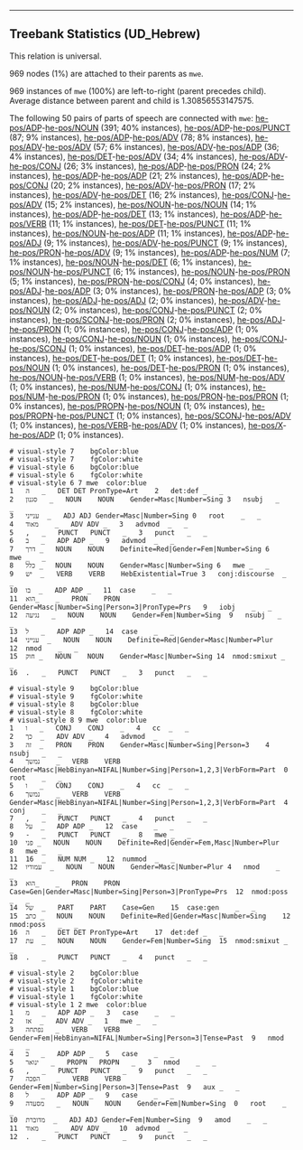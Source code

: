 

--------------------------------------------------------------------------------

## Treebank Statistics (UD_Hebrew)

This relation is universal.

969 nodes (1%) are attached to their parents as `mwe`.

969 instances of `mwe` (100%) are left-to-right (parent precedes child).
Average distance between parent and child is 1.30856553147575.

The following 50 pairs of parts of speech are connected with `mwe`: [he-pos/ADP]()-[he-pos/NOUN]() (391; 40% instances), [he-pos/ADP]()-[he-pos/PUNCT]() (87; 9% instances), [he-pos/ADP]()-[he-pos/ADV]() (78; 8% instances), [he-pos/ADV]()-[he-pos/ADV]() (57; 6% instances), [he-pos/ADV]()-[he-pos/ADP]() (36; 4% instances), [he-pos/DET]()-[he-pos/ADV]() (34; 4% instances), [he-pos/ADV]()-[he-pos/CONJ]() (26; 3% instances), [he-pos/ADP]()-[he-pos/PRON]() (24; 2% instances), [he-pos/ADP]()-[he-pos/ADP]() (21; 2% instances), [he-pos/ADP]()-[he-pos/CONJ]() (20; 2% instances), [he-pos/ADV]()-[he-pos/PRON]() (17; 2% instances), [he-pos/ADV]()-[he-pos/DET]() (16; 2% instances), [he-pos/CONJ]()-[he-pos/ADV]() (15; 2% instances), [he-pos/NOUN]()-[he-pos/NOUN]() (14; 1% instances), [he-pos/ADP]()-[he-pos/DET]() (13; 1% instances), [he-pos/ADP]()-[he-pos/VERB]() (11; 1% instances), [he-pos/DET]()-[he-pos/PUNCT]() (11; 1% instances), [he-pos/NOUN]()-[he-pos/ADP]() (11; 1% instances), [he-pos/ADP]()-[he-pos/ADJ]() (9; 1% instances), [he-pos/ADV]()-[he-pos/PUNCT]() (9; 1% instances), [he-pos/PRON]()-[he-pos/ADV]() (9; 1% instances), [he-pos/ADP]()-[he-pos/NUM]() (7; 1% instances), [he-pos/NOUN]()-[he-pos/DET]() (6; 1% instances), [he-pos/NOUN]()-[he-pos/PUNCT]() (6; 1% instances), [he-pos/NOUN]()-[he-pos/PRON]() (5; 1% instances), [he-pos/PRON]()-[he-pos/CONJ]() (4; 0% instances), [he-pos/ADJ]()-[he-pos/ADP]() (3; 0% instances), [he-pos/PRON]()-[he-pos/ADP]() (3; 0% instances), [he-pos/ADJ]()-[he-pos/ADJ]() (2; 0% instances), [he-pos/ADV]()-[he-pos/NOUN]() (2; 0% instances), [he-pos/CONJ]()-[he-pos/PUNCT]() (2; 0% instances), [he-pos/SCONJ]()-[he-pos/PRON]() (2; 0% instances), [he-pos/ADJ]()-[he-pos/PRON]() (1; 0% instances), [he-pos/CONJ]()-[he-pos/ADP]() (1; 0% instances), [he-pos/CONJ]()-[he-pos/NOUN]() (1; 0% instances), [he-pos/CONJ]()-[he-pos/SCONJ]() (1; 0% instances), [he-pos/DET]()-[he-pos/ADP]() (1; 0% instances), [he-pos/DET]()-[he-pos/DET]() (1; 0% instances), [he-pos/DET]()-[he-pos/NOUN]() (1; 0% instances), [he-pos/DET]()-[he-pos/PRON]() (1; 0% instances), [he-pos/NOUN]()-[he-pos/VERB]() (1; 0% instances), [he-pos/NUM]()-[he-pos/ADV]() (1; 0% instances), [he-pos/NUM]()-[he-pos/CONJ]() (1; 0% instances), [he-pos/NUM]()-[he-pos/PRON]() (1; 0% instances), [he-pos/PRON]()-[he-pos/PRON]() (1; 0% instances), [he-pos/PROPN]()-[he-pos/NOUN]() (1; 0% instances), [he-pos/PROPN]()-[he-pos/PUNCT]() (1; 0% instances), [he-pos/SCONJ]()-[he-pos/ADV]() (1; 0% instances), [he-pos/VERB]()-[he-pos/ADV]() (1; 0% instances), [he-pos/X]()-[he-pos/ADP]() (1; 0% instances).


~~~ conllu
# visual-style 7	bgColor:blue
# visual-style 7	fgColor:white
# visual-style 6	bgColor:blue
# visual-style 6	fgColor:white
# visual-style 6 7 mwe	color:blue
1	ה	_	DET	DET	PronType=Art	2	det:def	_	_
2	סגנון	_	NOUN	NOUN	Gender=Masc|Number=Sing	3	nsubj	_	_
3	ענייני	_	ADJ	ADJ	Gender=Masc|Number=Sing	0	root	_	_
4	מאוד	_	ADV	ADV	_	3	advmod	_	_
5	,	_	PUNCT	PUNCT	_	3	punct	_	_
6	ב	_	ADP	ADP	_	9	advmod	_	_
7	דרך	_	NOUN	NOUN	Definite=Red|Gender=Fem|Number=Sing	6	mwe	_	_
8	כלל	_	NOUN	NOUN	Gender=Masc|Number=Sing	6	mwe	_	_
9	יש	_	VERB	VERB	HebExistential=True	3	conj:discourse	_	_
10	בו	_	ADP	ADP	_	11	case	_	_
11	הוא_	_	PRON	PRON	Gender=Masc|Number=Sing|Person=3|PronType=Prs	9	iobj	_	_
12	נגיעה	_	NOUN	NOUN	Gender=Fem|Number=Sing	9	nsubj	_	_
13	ל	_	ADP	ADP	_	14	case	_	_
14	ענייני	_	NOUN	NOUN	Definite=Red|Gender=Masc|Number=Plur	12	nmod	_	_
15	חוק	_	NOUN	NOUN	Gender=Masc|Number=Sing	14	nmod:smixut	_	_
16	.	_	PUNCT	PUNCT	_	3	punct	_	_

~~~


~~~ conllu
# visual-style 9	bgColor:blue
# visual-style 9	fgColor:white
# visual-style 8	bgColor:blue
# visual-style 8	fgColor:white
# visual-style 8 9 mwe	color:blue
1	ו	_	CONJ	CONJ	_	4	cc	_	_
2	כך	_	ADV	ADV	_	4	advmod	_	_
3	זה	_	PRON	PRON	Gender=Masc|Number=Sing|Person=3	4	nsubj	_	_
4	נמשך	_	VERB	VERB	Gender=Masc|HebBinyan=NIFAL|Number=Sing|Person=1,2,3|VerbForm=Part	0	root	_	_
5	ו	_	CONJ	CONJ	_	4	cc	_	_
6	נמשך	_	VERB	VERB	Gender=Masc|HebBinyan=NIFAL|Number=Sing|Person=1,2,3|VerbForm=Part	4	conj	_	_
7	,	_	PUNCT	PUNCT	_	4	punct	_	_
8	על	_	ADP	ADP	_	12	case	_	_
9	-	_	PUNCT	PUNCT	_	8	mwe	_	_
10	פני	_	NOUN	NOUN	Definite=Red|Gender=Fem,Masc|Number=Plur	8	mwe	_	_
11	16	_	NUM	NUM	_	12	nummod	_	_
12	עמודיו	_	NOUN	NOUN	Gender=Masc|Number=Plur	4	nmod	_	_
13	הוא_	_	PRON	PRON	Case=Gen|Gender=Masc|Number=Sing|Person=3|PronType=Prs	12	nmod:poss	_	_
14	של	_	PART	PART	Case=Gen	15	case:gen	_	_
15	כתב	_	NOUN	NOUN	Definite=Red|Gender=Masc|Number=Sing	12	nmod:poss	_	_
16	ה	_	DET	DET	PronType=Art	17	det:def	_	_
17	עת	_	NOUN	NOUN	Gender=Fem|Number=Sing	15	nmod:smixut	_	_
18	.	_	PUNCT	PUNCT	_	4	punct	_	_

~~~


~~~ conllu
# visual-style 2	bgColor:blue
# visual-style 2	fgColor:white
# visual-style 1	bgColor:blue
# visual-style 1	fgColor:white
# visual-style 1 2 mwe	color:blue
1	מ	_	ADP	ADP	_	3	case	_	_
2	אז	_	ADV	ADV	_	1	mwe	_	_
3	נפתחה	_	VERB	VERB	Gender=Fem|HebBinyan=NIFAL|Number=Sing|Person=3|Tense=Past	9	nmod	_	_
4	ב	_	ADP	ADP	_	5	case	_	_
5	ינואר	_	PROPN	PROPN	_	3	nmod	_	_
6	,	_	PUNCT	PUNCT	_	9	punct	_	_
7	הפכה	_	VERB	VERB	Gender=Fem|Number=Sing|Person=3|Tense=Past	9	aux	_	_
8	ל	_	ADP	ADP	_	9	case	_	_
9	מסעדה	_	NOUN	NOUN	Gender=Fem|Number=Sing	0	root	_	_
10	מדוברת	_	ADJ	ADJ	Gender=Fem|Number=Sing	9	amod	_	_
11	מאוד	_	ADV	ADV	_	10	advmod	_	_
12	.	_	PUNCT	PUNCT	_	9	punct	_	_

~~~


